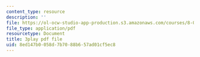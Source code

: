 ```yaml
---
content_type: resource
description: ''
file: https://ol-ocw-studio-app-production.s3.amazonaws.com/courses/8-04-quantum-physics-i-spring-2016/8ed147b0058d7b7088b657ad01cf5ec8_GyukKStk6Ls.pdf
file_type: application/pdf
resourcetype: Document
title: 3play pdf file
uid: 8ed147b0-058d-7b70-88b6-57ad01cf5ec8
---
```

